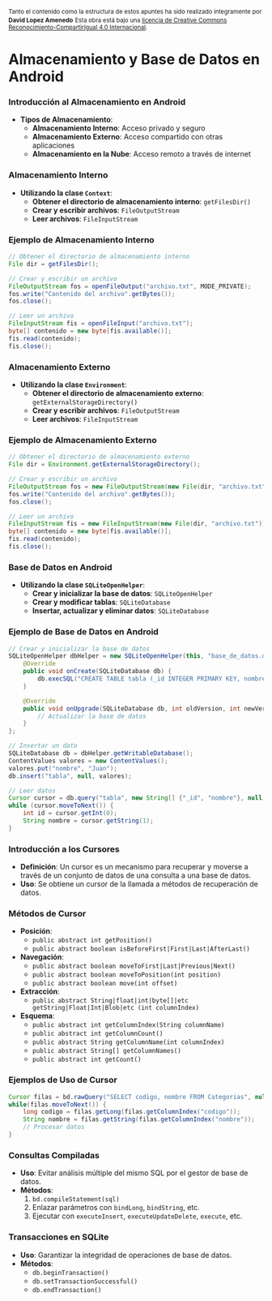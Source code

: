 
<small>Tanto el contenido como la estructura de estos apuntes ha sido realizado integramente por <b>David Lopez Amenedo</b></small>
<small>Esta obra está bajo una <a href="https://creativecommons.org/licenses/by-sa/4.0/">licencia de Creative Commons Reconocimiento-CompartirIgual 4.0 Internacional</a>.</small>

# Almacenamiento y Base de Datos en Android

### Introducción al Almacenamiento en Android

* **Tipos de Almacenamiento**:
	+ **Almacenamiento Interno**: Acceso privado y seguro
	+ **Almacenamiento Externo**: Acceso compartido con otras aplicaciones
	+ **Almacenamiento en la Nube**: Acceso remoto a través de internet

### Almacenamiento Interno

* **Utilizando la clase `Context`**:
	+ **Obtener el directorio de almacenamiento interno**: `getFilesDir()`
	+ **Crear y escribir archivos**: `FileOutputStream`
	+ **Leer archivos**: `FileInputStream`

### Ejemplo de Almacenamiento Interno
```java
// Obtener el directorio de almacenamiento interno
File dir = getFilesDir();

// Crear y escribir un archivo
FileOutputStream fos = openFileOutput("archivo.txt", MODE_PRIVATE);
fos.write("Contenido del archivo".getBytes());
fos.close();

// Leer un archivo
FileInputStream fis = openFileInput("archivo.txt");
byte[] contenido = new byte[fis.available()];
fis.read(contenido);
fis.close();
```

### Almacenamiento Externo

* **Utilizando la clase `Environment`**:
	+ **Obtener el directorio de almacenamiento externo**: `getExternalStorageDirectory()`
	+ **Crear y escribir archivos**: `FileOutputStream`
	+ **Leer archivos**: `FileInputStream`

### Ejemplo de Almacenamiento Externo
```java
// Obtener el directorio de almacenamiento externo
File dir = Environment.getExternalStorageDirectory();

// Crear y escribir un archivo
FileOutputStream fos = new FileOutputStream(new File(dir, "archivo.txt"));
fos.write("Contenido del archivo".getBytes());
fos.close();

// Leer un archivo
FileInputStream fis = new FileInputStream(new File(dir, "archivo.txt"));
byte[] contenido = new byte[fis.available()];
fis.read(contenido);
fis.close();
```

### Base de Datos en Android

* **Utilizando la clase `SQLiteOpenHelper`**:
	+ **Crear y inicializar la base de datos**: `SQLiteOpenHelper`
	+ **Crear y modificar tablas**: `SQLiteDatabase`
	+ **Insertar, actualizar y eliminar datos**: `SQLiteDatabase`

### Ejemplo de Base de Datos en Android
```java
// Crear y inicializar la base de datos
SQLiteOpenHelper dbHelper = new SQLiteOpenHelper(this, "base_de_datos.db", null, 1) {
    @Override
    public void onCreate(SQLiteDatabase db) {
        db.execSQL("CREATE TABLE tabla (_id INTEGER PRIMARY KEY, nombre TEXT)");
    }

    @Override
    public void onUpgrade(SQLiteDatabase db, int oldVersion, int newVersion) {
        // Actualizar la base de datos
    }
};

// Insertar un dato
SQLiteDatabase db = dbHelper.getWritableDatabase();
ContentValues valores = new ContentValues();
valores.put("nombre", "Juan");
db.insert("tabla", null, valores);

// Leer datos
Cursor cursor = db.query("tabla", new String[] {"_id", "nombre"}, null, null, null, null, null);
while (cursor.moveToNext()) {
    int id = cursor.getInt(0);
    String nombre = cursor.getString(1);
}
```

### Introducción a los Cursores

* **Definición**: Un cursor es un mecanismo para recuperar y moverse a través de un conjunto de datos de una consulta a una base de datos.
* **Uso**: Se obtiene un cursor de la llamada a métodos de recuperación de datos.

### Métodos de Cursor

* **Posición**:
	+ `public abstract int getPosition()`
	+ `public abstract boolean isBeforeFirst|First|Last|AfterLast()`
* **Navegación**:
	+ `public abstract boolean moveToFirst|Last|Previous|Next()`
	+ `public abstract boolean moveToPosition(int position)`
	+ `public abstract boolean move(int offset)`
* **Extracción**:
	+ `public abstract String|float|int|byte[]|etc getString|Float|Int|Blob|etc (int columnIndex)`
* **Esquema**:
	+ `public abstract int getColumnIndex(String columnName)`
	+ `public abstract int getColumnCount()`
	+ `public abstract String getColumnName(int columnIndex)`
	+ `public abstract String[] getColumnNames()`
	+ `public abstract int getCount()`

### Ejemplos de Uso de Cursor

```java
Cursor filas = bd.rawQuery("SELECT codigo, nombre FROM Categorias", null);
while(filas.moveToNext()) {
    long codigo = filas.getLong(filas.getColumnIndex("codigo"));
    String nombre = filas.getString(filas.getColumnIndex("nombre"));
    // Procesar datos
}
```

### Consultas Compiladas

* **Uso**: Evitar análisis múltiple del mismo SQL por el gestor de base de datos.
* **Métodos**:
	1. `bd.compileStatement(sql)`
	2. Enlazar parámetros con `bindLong`, `bindString`, etc.
	3. Ejecutar con `executeInsert`, `executeUpdateDelete`, `execute`, etc.

### Transacciones en SQLite

* **Uso**: Garantizar la integridad de operaciones de base de datos.
* **Métodos**:
	+ `db.beginTransaction()`
	+ `db.setTransactionSuccessful()`
	+ `db.endTransaction()`

